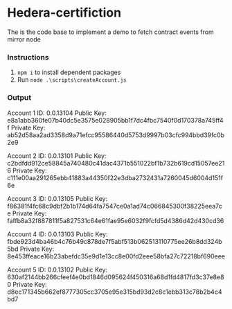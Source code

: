 # Hedera-certifiction

The is the code base to implement a demo to fetch contract events from mirror node

### Instructions

1. `npm i` to install dependent packages
2. Run `node .\scripts\createAccount.js` 


### Output

Account 1 ID: 0.0.13104
Public Key: e8a1abb360fe07b40dc5e3575e028905bb1f7dc4fbc7540f0d170378a745ff4f
Private Key: ab52d58aa2ad3358d9a71efcc95586440d5753d9997b03cfc994bbd39fc0b2e9


Account 2 ID: 0.0.13101
Public Key: c2bdfdd912ce58845a740480c41dac4371b551022bf1b732b619cd15057ee216
Private Key: c111e00aa291265ebb41883a44350f22e3dba2732431a7260045d6004d151f6e


Account 3 ID: 0.0.13105
Public Key: f86381f4fc68c9dbf2b1b174d64fa7547ce0a1ad74c066845300f38225eea7ce
Private Key: faffb8a32f887811f5a827531c64e61fae95e6032f9fcfd5d4386d42d430cd36


Account 4 ID: 0.0.13103
Public Key: fbde923d4ba46b4c76b49c878de7f5abf513b062513110775ee26b8dd324b5bd
Private Key: 8e453ffeace16b23abefdc35e9d1e13cc8e00fd2eee58bfa27c72218bf690eee


Account 5 ID: 0.0.13102
Public Key: 630af2144bb266cfeef4e0bd1846d095624f450316a68d1fd4817fd3c37e8e80
Private Key: d8ec171345b662ef8777305cc3705e95e315bd93d2c8c1ebb313c78b2b4c4bd7